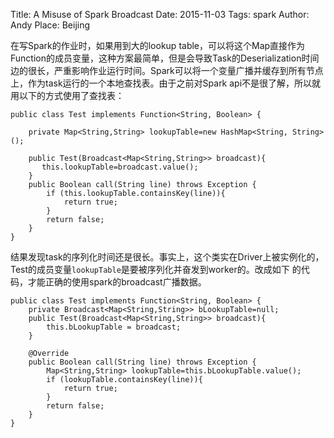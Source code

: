 Title: A Misuse of Spark Broadcast 
Date: 2015-11-03
Tags: spark
Author: Andy
Place: Beijing

在写Spark的作业时，如果用到大的lookup table，可以将这个Map直接作为Function的成员变量，这种方案最简单，但是会导致Task的Deserialization时间边的很长，严重影响作业运行时间。Spark可以将一个变量广播并缓存到所有节点上，作为task运行的一个本地查找表。由于之前对Spark api不是很了解，所以就用以下的方式使用了查找表：

```language-java
public class Test implements Function<String, Boolean> {
      
    private Map<String,String> lookupTable=new HashMap<String, String>();
        
    public Test(Broadcast<Map<String,String>> broadcast){
       this.lookupTable=broadcast.value();
    }
    public Boolean call(String line) throws Exception {
        if (this.lookupTable.containsKey(line)){
            return true;
        }
        return false;
    }
}
```

结果发现task的序列化时间还是很长。事实上，这个类实在Driver上被实例化的，Test的成员变量`lookupTable`是要被序列化并奋发到worker的。改成如下
的代码，才能正确的使用spark的broadcast广播数据。

```language-java
public class Test implements Function<String, Boolean> {
    private Broadcast<Map<String,String>> bLookupTable=null;
    public Test(Broadcast<Map<String,String>> broadcast){
        this.bLookupTable = broadcast;
    }

    @Override
    public Boolean call(String line) throws Exception {
        Map<String,String> lookupTable=this.bLookupTable.value();
        if (lookupTable.containsKey(line)){
            return true;
        }
        return false;
    }
}
```